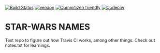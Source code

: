[![Build Status](https://travis-ci.com/vsramanujan/starwars-names.png)](https://travis-ci.com/vsramanujan/starwars-names)
[![version][version-badge]][package]
[![Commitizen friendly](https://img.shields.io/badge/commitizen-friendly-brightgreen.svg)](http://commitizen.github.io/cz-cli/)
[![Codecov](https://img.shields.io/codecov/c/github/vsramanujan/starwars-names.svg)](https://codecov.io/gh/vsramanujan/starwars-names)



[version-badge]: https://img.shields.io/npm/v/starwars-names-learning_test.svg
[package]: https://www.npmjs.com/package/starwars-names-learning_test

# STAR-WARS NAMES

Test repo to figure out how Travis CI works, among other things.
Check out notes.txt for learnings.
